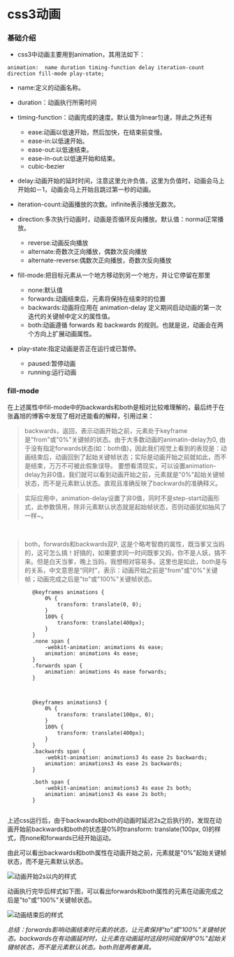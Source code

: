 # css3动画

### 基础介绍
- css3中动画主要用到animation，其用法如下：

```
animation:  name duration timing-function delay iteration-count direction fill-mode play-state;
```
- name:定义的动画名称。
- duration：动画执行所需时间
- timing-function：动画完成的速度。默认值为linear匀速，除此之外还有
	- ease:动画以低速开始，然后加快，在结束前变慢。
	- ease-in:以低速开始。
	- ease-out:以低速结束。
	- ease-in-out:以低速开始和结束。
	- cubic-bezier
- delay:动画开始的延时时间，注意这里允许负值，这里为负值时，动画会马上开始如－1，动画会马上开始且跳过第一秒的动画。
- iteration-count:动画播放的次数。infinite表示播放无数次。
- direction:多次执行动画时，动画是否循环反向播放。默认值：normal正常播放。
	- reverse:动画反向播放
	- alternate:奇数次正向播放，偶数次反向播放
	- alternate-reverse:偶数次正向播放，奇数次反向播放
- fill-mode:把目标元素从一个地方移动到另一个地方，并让它停留在那里
	- none:默认值
	- forwards:动画结束后，元素将保持在结束时的位置
	- backwards:动画将应用在 animation-delay 定义期间启动动画的第一次迭代的关键帧中定义的属性值。
	- both:动画遵循 forwards 和 backwards 的规则。也就是说，动画会在两个方向上扩展动画属性。

- play-state:指定动画是否正在运行或已暂停。
	- paused:暂停动画
	- running:运行动画
	
### fill-mode
在上述属性中fill-mode中的backwards和both是相对比较难理解的，最后终于在张鑫旭的博客中发现了相对还能看的解释，引用过来：

> backwards，返回，表示动画开始之前，元素处于keyframe是"from"或"0%"关键帧的状态。由于大多数动画的animatin-delay为0, 由于没有指定forwards状态(如：both值)，因此我们视觉上看到的表现是：动画结束后，动画回到了起始关键帧状态；实际是动画开始之前就如此，而不是结束，万万不可被此假象误导。
要想看清现实，可以设置animation-delay为非0值，我们就可以看到动画开始之前，元素就是"0%"起始关键帧状态，而不是元素默认状态。直观且准确反映了backwards的准确释义。

> 实际应用中，animation-delay设置了非0值，同时不是step-start动画形式，此参数慎用，除非元素默认状态就是起始帧状态，否则动画犹如抽风了一样~。
  
  <br />

> both，forwards和backwards双P, 这是个略考智商的属性，既当爹又当妈的，这可怎么搞！好搞的，如果要求同一时间既爹又妈，你不是人妖，搞不来。但是白天当爹，晚上当妈，我想相对容易多。这里也是如此，both是与的关系，中文意思是“同时”，表示：动画开始之前是"from"或"0%"关键帧；动画完成之后是"to"或"100%"关键帧状态。

```
		@keyframes animations {
            0% {
                transform: translate(0, 0);
            }
            100% {
                transform: translate(400px);
            }
        }        
        .none span {
            -webkit-animation: animations 4s ease;
            animation: animations 4s ease;
        }
        .forwards span {
            animation: animations 4s ease forwards;
        }
                
        
        
        @keyframes animations3 {
            0% {
                transform: translate(100px, 0);
            }
            100% {
                transform: translate(400px);
            }
        }
        .backwards span {
            -webkit-animation: animations3 4s ease 2s backwards;
            animation: animations3 4s ease 2s backwards;
        }
        
        .both span {
            -webkit-animation: animations3 4s ease 2s both;
            animation: animations3 4s ease 2s both;
        }
        
```

上述css运行后，由于backwards和both的动画时延迟2s之后执行的，发现在动画开始前backwards和both的状态是0%时transform: translate(100px, 0)的样式，而none和forwards已经开始运动。

由此可以看出backwards和both属性在动画开始之前，元素就是"0%"起始关键帧状态，而不是元素默认状态。

![动画开始2s以内的样式](http://s17.mogucdn.com/new1/v1/bmisc/af6319f7e4becca4b233416d52bf82c4/189416858329.jpg)

动画执行完毕后样式如下图，可以看出forwards和both属性的元素在动画完成之后是"to"或"100%"关键帧状态。

![动画结束后的样式](http://s17.mogucdn.com/new1/v1/bmisc/05f82c89cb48efa20dc96dc3f6ce9bca/189417073271.jpg)

*总结：forwards影响动画结束时元素的状态，让元素保持"to"或"100%"关键帧状态。backwards在有动画延时时，让元素在动画延时这段时间就保持"0%"起始关键帧状态，而不是元素默认状态。both则是两者兼具。*


